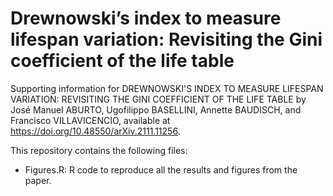 # Drewnowski’s index to measure lifespan variation: Revisiting the Gini coefficient of the life table
Supporting information for DREWNOWSKI'S INDEX TO MEASURE LIFESPAN VARIATION: REVISITING THE GINI COEFFICIENT OF THE LIFE TABLE by José Manuel ABURTO, Ugofilippo BASELLINI, Annette BAUDISCH, and Francisco VILLAVICENCIO, available at https://doi.org/10.48550/arXiv.2111.11256.

This repository contains the following files:
 
* Figures.R: R code to reproduce all the results and figures from the paper.
